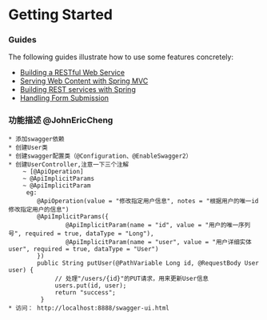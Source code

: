 # Getting Started

### Guides
The following guides illustrate how to use some features concretely:

* [Building a RESTful Web Service](https://spring.io/guides/gs/rest-service/)
* [Serving Web Content with Spring MVC](https://spring.io/guides/gs/serving-web-content/)
* [Building REST services with Spring](https://spring.io/guides/tutorials/bookmarks/)
* [Handling Form Submission](https://spring.io/guides/gs/handling-form-submission/)

### 功能描述 @JohnEricCheng
    * 添加swagger依赖
    * 创建User类
    * 创建swagger配置类（@Configuration、@EnableSwagger2）
    * 创建UserController,注意一下三个注解
        ~ [@ApiOperation]
        ~ @ApiImplicitParams
        ~ @ApiImplicitParam
         eg:
            @ApiOperation(value = "修改指定用户信息", notes = "根据用户的唯一id修改指定用户的信息")
            @ApiImplicitParams({
                    @ApiImplicitParam(name = "id", value = "用户的唯一序列号", required = true, dataType = "Long"),
                    @ApiImplicitParam(name = "user", value = "用户详细实体user", required = true, dataType = "User")
            })
            public String putUser(@PathVariable Long id, @RequestBody User user) {
                 // 处理"/users/{id}"的PUT请求，用来更新User信息
                 users.put(id, user);
                 return "success";
             }
    * 访问： http://localhost:8888/swagger-ui.html